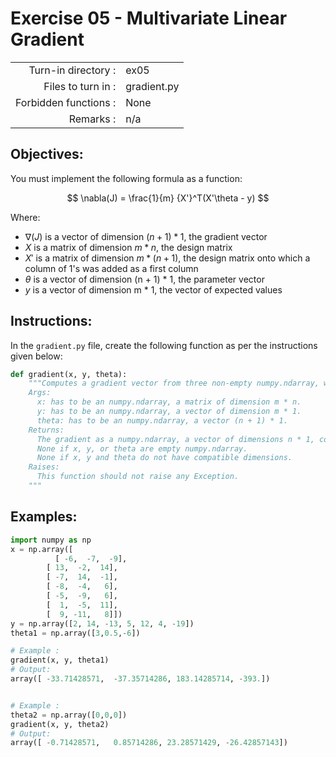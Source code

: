 # Exercise 05 - Multivariate Linear Gradient

|                         |                    |
| -----------------------:| ------------------ |
|   Turn-in directory :   |  ex05              |
|   Files to turn in :    |  gradient.py   |
|   Forbidden functions : |  None              |
|   Remarks :             |  n/a               |

## Objectives:

You must implement the following formula as a function:    

$$
\nabla(J) = \frac{1}{m} {X'}^T(X'\theta - y)
$$  

Where:  
- $\nabla(J)$ is a vector of dimension $(n + 1) * 1$, the gradient vector
- $X$ is a matrix of dimension $m * n$, the design matrix
- $X'$ is a matrix of dimension $m * (n + 1)$, the design matrix onto which a column of $1$'s was added as a first column
- $\theta$ is a vector of dimension (n + 1) * 1, the parameter vector 
- $y$ is a vector of dimension m * 1, the vector of expected values
 
## Instructions:
In the `gradient.py` file, create the following function as per the instructions given below:
```python
def gradient(x, y, theta):
    """Computes a gradient vector from three non-empty numpy.ndarray, without any for-loop. The three arrays must have the compatible dimensions.
    Args:
      x: has to be an numpy.ndarray, a matrix of dimension m * n.
      y: has to be an numpy.ndarray, a vector of dimension m * 1.
      theta: has to be an numpy.ndarray, a vector (n + 1) * 1.
    Returns:
      The gradient as a numpy.ndarray, a vector of dimensions n * 1, containg the result of the formula for all j.
      None if x, y, or theta are empty numpy.ndarray.
      None if x, y and theta do not have compatible dimensions.
    Raises:
      This function should not raise any Exception.
    """
```
## Examples: 
```python
import numpy as np
x = np.array([
	      [ -6,  -7,  -9],
        [ 13,  -2,  14],
        [ -7,  14,  -1],
        [ -8,  -4,   6],
        [ -5,  -9,   6],
        [  1,  -5,  11],
        [  9, -11,   8]])
y = np.array([2, 14, -13, 5, 12, 4, -19])
theta1 = np.array([3,0.5,-6])

# Example :
gradient(x, y, theta1)
# Output:
array([ -33.71428571,  -37.35714286, 183.14285714, -393.])


# Example :
theta2 = np.array([0,0,0])
gradient(x, y, theta2)
# Output:
array([ -0.71428571,   0.85714286, 23.28571429, -26.42857143])

```
